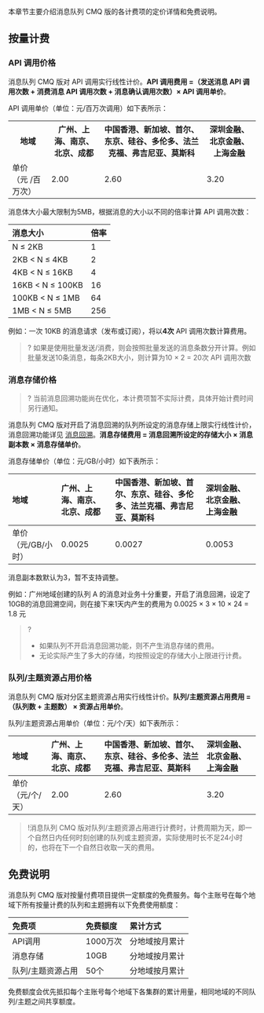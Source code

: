 本章节主要介绍消息队列 CMQ 版的各计费项的定价详情和免费说明。

## 按量计费

### API 调用价格

消息队列 CMQ 版对 API 调用实行线性计价。**API 调用费用 =（发送消息 API 调用次数 + 消费消息 API 调用次数 + 消息确认调用次数）× API 调用单价**。

API 调用单价（单位：元/百万次调用）如下表所示：

<table><tr>
<th rowspan="2"><nobr>地域</nobr></th>
</tr><tr>
<th>广州、上海、南京、北京、成都</th>
<th>中国香港、新加坡、首尔、东京、硅谷、多伦多、法兰克福、弗吉尼亚、莫斯科</th>
<th>深圳金融、北京金融、上海金融</th>
</tr><tr>
<td>单价（元 /百万次）</td>
<td>2.00</td>
<td>2.60</td>
<td>3.20</td>
</tr><tr>
</table>




消息体大小最大限制为5MB，根据消息的大小以不同的倍率计算 API 调用次数：

| 消息大小         | 倍率 |
| :--------------- | :--- |
| N ≤ 2KB          | 1    |
| 2KB < N ≤ 4KB    | 2    |
| 4KB < N ≤ 16KB   | 4    |
| 16KB < N ≤ 100KB | 16   |
| 100KB < N ≤ 1MB  | 64   |
| 1MB < N ≤ 5MB    | 256  |

例如：一次 10KB 的消息请求（发布或订阅），将以**4次** API 调用次数计算费用。

>? 如果是使用批量发送/消费，则会按照批量发送的消息条数分开计算。例如批量发送10条消息，每条2KB大小，则计算为10 × 2 = 20次 API 调用次数



### 消息存储价格

>? 当前消息回溯功能尚在优化，本计费项暂不实际计费，具体开始计费时间另行通知。

消息队列 CMQ 版对开启了消息回溯的队列所设定的消息存储上限实行线性计价，消息回溯功能详见 [消息回溯](https://cloud.tencent.com/document/product/1496/61018)。**消息存储费用 = 消息回溯所设定的存储大小 × 消息副本数 × 消息存储单价**。

消息存储单价（单位：元/GB/小时）如下表所示：

| 地域               | 广州、上海、南京、北京、成都 | 中国香港、新加坡、首尔、东京、硅谷、多伦多、法兰克福、弗吉尼亚、莫斯科 | 深圳金融、北京金融、上海金融 |
| :----------------- | :--------------------------- | :----------------------------------------------------------- | :--------------------------- |
| 单价（元/GB/小时） | 0.0025                       | 0.0027                                                       | 0.0053                       |

消息副本数默认为3，暂不支持调整。

例如：广州地域创建的队列 A 的消息对业务十分重要，开启了消息回溯，设定了10GB的消息回溯空间，则在接下来1天内产生的费用为 0.0025 × 3 × 10 × 24 = 1.8 元

>?
>- 如果队列不开启消息回溯功能，则不产生消息存储的费用。
>- 无论实际产生了多大的存储，均按照设定的存储大小上限进行计费。



### 队列/主题资源占用价格

消息队列 CMQ 版对分区主题资源占用实行线性计价。**队列/主题资源占用费用 = （队列数 + 主题数） × 资源占用单价**。

队列/主题资源占用单价（单位：元/个/天）如下表所示：

| 地域             | 广州、上海、南京、北京、成都 | 中国香港、新加坡、首尔、东京、硅谷、多伦多、法兰克福、弗吉尼亚、莫斯科 | 深圳金融、北京金融、上海金融 |
| :--------------- | :--------------------------- | :----------------------------------------------------------- | :--------------------------- |
| 单价（元/个/天） | 2.00                         | 2.60                                                         | 3.20                         |

>!消息队列 CMQ 版对队列/主题资源占用进行计费时，计费周期为天，即一个自然日内任何时刻创建的队列或主题资源，实际使用时长不足24小时的，也将在下一个自然日收取一天的费用。


## 免费说明

消息队列 CMQ 版对按量付费项目提供一定额度的免费服务。每个主账号在每个地域下所有按量计费的队列和主题拥有以下免费使用额度：

| 免费项            | 免费额度 | 累计方式       |
| :---------------- | :------- | :------------- |
| API调用           | 1000万次 | 分地域按月累计 |
| 消息存储          | 10GB     | 分地域按月累计 |
| 队列/主题资源占用 | 50个     | 分地域按月累计 |

免费额度会优先抵扣每个主账号每个地域下各集群的累计用量，相同地域的不同队列/主题之间共享额度。

